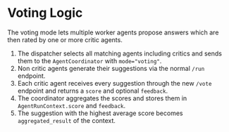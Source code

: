 # Voting Logic

The voting mode lets multiple worker agents propose answers which are then rated by one or more critic agents.

1. The dispatcher selects all matching agents including critics and sends them to the `AgentCoordinator` with `mode="voting"`.
2. Non critic agents generate their suggestions via the normal `/run` endpoint.
3. Each critic agent receives every suggestion through the new `/vote` endpoint and returns a `score` and optional `feedback`.
4. The coordinator aggregates the scores and stores them in `AgentRunContext.score` and `feedback`.
5. The suggestion with the highest average score becomes `aggregated_result` of the context.

